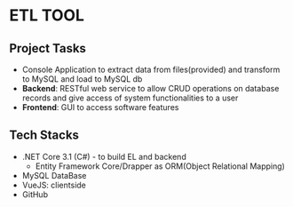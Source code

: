 # ETL TOOL

## Project Tasks

- Console Application to extract data from files(provided) and transform to MySQL and load to MySQL db
- **Backend**:  RESTful web service to allow CRUD operations on database records and give access of system functionalities to a user
- **Frontend**: GUI to access software features

## Tech Stacks

- .NET Core 3.1 (C#) - to build EL and backend
    - Entity Framework Core/Drapper as ORM(Object Relational Mapping)
- MySQL DataBase
- VueJS: clientside
- GitHub

